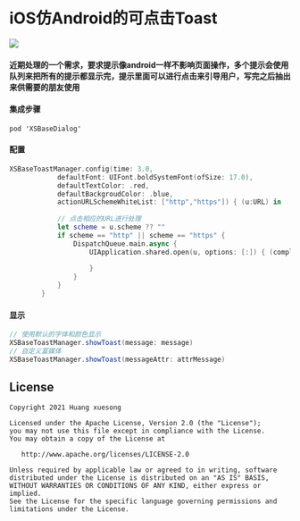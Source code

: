 # iOS仿Android的可点击Toast

![](ToastUtils.gif)

#### 近期处理的一个需求，要求提示像android一样不影响页面操作，多个提示会使用队列来把所有的提示都显示完，提示里面可以进行点击来引导用户，写完之后抽出来供需要的朋友使用

#### 集成步骤

```CocoaPod
pod 'XSBaseDialog'
```

#### 配置
```swift
XSBaseToastManager.config(time: 3.0,
			defaultFont: UIFont.boldSystemFont(ofSize: 17.0),
			defaultTextColor: .red,
			defaultBackgroudColor: .blue,
			actionURLSchemeWhiteList: ["http","https"]) { (u:URL) in
            
            // 点击相应的URL进行处理
            let scheme = u.scheme ?? ""
            if scheme == "http" || scheme == "https" {
                DispatchQueue.main.async {
                    UIApplication.shared.open(u, options: [:]) { (complete) in
                        
                    }
                }
            }
        }
```

#### 显示

```java
// 使用默认的字体和颜色显示
XSBaseToastManager.showToast(message: message)
// 自定义富媒体
XSBaseToastManager.showToast(messageAttr: attrMessage)
```

## License

```text
Copyright 2021 Huang xuesong

Licensed under the Apache License, Version 2.0 (the "License");
you may not use this file except in compliance with the License.
You may obtain a copy of the License at

   http://www.apache.org/licenses/LICENSE-2.0

Unless required by applicable law or agreed to in writing, software
distributed under the License is distributed on an "AS IS" BASIS,
WITHOUT WARRANTIES OR CONDITIONS OF ANY KIND, either express or implied.
See the License for the specific language governing permissions and
limitations under the License.
```
